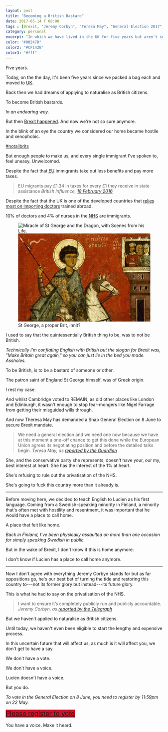 ```yaml
---
layout: post
title: "Becoming a British Bastard"
date: 2017-05-14 T 08:00
tags : [Brexit, "Jeremy Corbyn", "Teresa May", "General Election 2017", Immigration, Anniversary]
category: personal
excerpt: "In which we have lived in the UK for five years but aren't sure if we can call this home anymore."
color: "#00247D"
color2: "#CF142B"
color3: "#fff"
---
```

Five years.

Today, on the the day, it's been five years since we packed a bag each and moved to <abbr title="United Kingdom" class="small-caps">UK</abbr>.

Back then we had dreams of applying to naturalise as British citizens.

To become British bastards.

*In an endearing way.*

But then [Brexit happened][brexit]. And now we're not so sure anymore.

In the blink of an eye the country we considered our home became hostile and xenophobic.

[\#notallbrits][brits]

But enough people to make us, and every single immigrant I've spoken to, feel uneasy. Unwelcomed.

Despite the fact that <abbr title="Eurpean Union" class="small-caps">EU</abbr> immigrants take out less benefits and pay more taxes.

> EU migrants pay £1.34 in taxes for every £1 they receive in state assistance <cite>British Influence, <a href="https://fullfact.org/immigration/do-eu-immigrants-contribute-134-every-1-they-receive/">18 February 2016</a></cite>

Despite the fact that the <abbr class="small-caps">UK</abbr> is one of the developed countries that [relies most on importing doctors][fact] trained abroad.

10% of doctors and 4% of nurses in the <abbr title="National Health Service" class="small-caps">NHS</abbr> are immigrants.

<figure>
  <img class="js-lazy-load" data-original="/assets/posts/2017/may/becoming-a-british-bastard/st-george-min.jpg" alt="Miracle of St George and the Dragon, with Scenes from his Life.">
  <noscript>
    <img src="/assets/posts/2017/may/becoming-a-british-bastard/st-george-min.jpg" alt="Miracle of St George and the Dragon, with Scenes from his Life.">
  </noscript>
  <figcaption>St George, a proper Brit, innit?</figcaption>
</figure>

I used to say that the quintessentially British thing to be, was to not be British.

*Technically I'm conflating English with British but the slogan for Brexit was, "Make Britain great again," so you can just lie in the bed you made. Assholes.*

To be British, is to be a bastard of someone or other.

The patron saint of England St George himself, was of Greek origin.

I rest my case.

And whilst Cambridge voted to <span class="small-caps">REMAIN</span>, as did other places like London and Edinburgh, it wasn't enough to stop fear-mongers like Nigel Farrage from getting their misguided wills through.

And now Theresa May has demanded a Snap General Election on 8 June to secure Brexit mandate.

> We need a general election and we need one now because we have at this moment a one-off chance to get this done while the European Union agrees its negotiating position and before the detailed talks begin. <cite>Teresa May, as <a href="https://www.theguardian.com/politics/2017/apr/18/theresa-may-calls-for-general-election-in-bid-to-secure-brexit-mandate">reported by the Guardian</a></cite>

She, and the conservative party she represents, doesn't have your, our my, best interest at heart. She has the interest of the 1% at heart.

She's refusing to rule out the privatisation of the <abbr class="small-caps">NHS</abbr>.

She's going to fuck this country more than it already is.

***

Before moving here, we decided to teach English to Lucien as his first language. Coming from a Swedish-speaking minority in Finland, a minority that's often met with hostility and resentment, it was important that he would have a place to call home.

A place that felt like home.

*Back in Finland, I've been physically assaulted on more than one occasion for simply speaking Swedish in public.*

But in the wake of Brexit, I don't know if this is home anymore.

I don't know if Lucien has a place to call home anymore.

***

Now I don't agree with everything Jeremy Corbyn stands for but as far oppositions go, he's our best bet of turning the tide and restoring this country to---not its former glory but instead---its future glory.

This is what he had to say on the privatisation of the <abbr class="small-caps">NHS</abbr>.

> I want to ensure it’s completely publicly run and publicly accountable. <cite>Jeremy Corbyn, as <a href="http://www.telegraph.co.uk/news/politics/labour/11775739/jeremy-corbyn-policies.html">reported by the Telegraph</a></cite>

But we haven't applied to naturalise as British citizens.

Until today, we haven't even been eligible to start the lengthy and expensive process.

In this uncertain future that will affect us, as much is it will affect you, we don't get to have a say.

We don't have a vote.

We don't have a voice.

Lucien doesn't have a voice.

But you do.

*To vote in the General Election on 8 June, you need to register by 11:59pm on 22 May.*

<div style="font-size: 1.5em; line-height: 1.3554;">
  <a href="https://www.gov.uk/register-to-vote" style="background-image: linear-gradient(to bottom, #CF142B 100%, #CF142B 100%);">Please register to vote</a>
</div>

You have a voice. Make it heard.

[brexit]: /blog/jingoistic-uly-justifiable-july-and-accepting-august-issue-06-08-16
[brits]: https://twitter.com/search?q=%23notallbrits&src=typd
[fact]: http://www.euro.who.int/__data/assets/pdf_file/0006/248343/Health-Professional-Mobility-in-a-Changing-Europe.pdf#page=282
[register]: https://www.gov.uk/register-to-vote